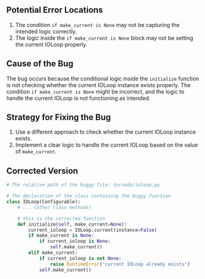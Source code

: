 ## Potential Error Locations
1. The condition `if make_current is None` may not be capturing the intended logic correctly.
2. The logic inside the `if make_current is None` block may not be setting the current IOLoop properly.

## Cause of the Bug
The bug occurs because the conditional logic inside the `initialize` function is not checking whether the current IOLoop instance exists properly. The condition `if make_current is None` might be incorrect, and the logic to handle the current IOLoop is not functioning as intended.

## Strategy for Fixing the Bug
1. Use a different approach to check whether the current IOLoop instance exists.
2. Implement a clear logic to handle the current IOLoop based on the value of `make_current`.

## Corrected Version
```python
# The relative path of the buggy file: tornado/ioloop.py

# The declaration of the class containing the buggy function
class IOLoop(Configurable):
    # ... (other class methods)

    # this is the corrected function
    def initialize(self, make_current=None):
        current_ioloop = IOLoop.current(instance=False)
        if make_current is None:
            if current_ioloop is None:
                self.make_current()
        elif make_current:
            if current_ioloop is not None:
                raise RuntimeError("current IOLoop already exists")
            self.make_current()
```